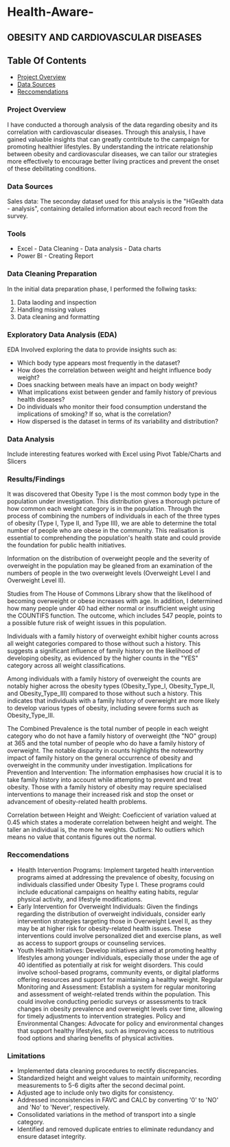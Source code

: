 # Health-Aware-
## OBESITY AND CARDIOVASCULAR DISEASES

## Table Of Contents

- [Project Overview](#project-overview)
- [Data Sources](data-spurces)
- [Reccomendations](reccomendations)


### Project Overview
I have conducted a thorough analysis of the data regarding obesity and its correlation with cardiovascular diseases. Through this analysis, I have gained valuable insights that can greatly contribute to the campaign for promoting healthier lifestyles. By understanding the intricate relationship between obesity and cardiovascular diseases, we can tailor our strategies more effectively to encourage better living practices and prevent the onset of these debilitating conditions.

### Data Sources 

Sales data: The seconday dataset used for this analysis is the "HGealth data - analysis", containing detailed information about each record  from the survey.

### Tools

- Excel - Data Cleaning - Data analysis - Data charts
- Power BI - Creating Report

### Data Cleaning Preparation

In the initial data preparation phase, I performed the follwing tasks:
1. Data laoding and inspection
2. Handling missing values
3. Data cleaning and formatting

### Exploratory Data Analysis (EDA)

EDA  Involved exploring the data to provide insights such as:

- Which body type appears most frequently in the dataset?
- How does the correlation between weight and height influence body weight?
- Does snacking between meals have an impact on body weight?
- What implications exist between gender and family history of previous health diseases?
- Do individuals who monitor their food consumption understand the implications of smoking? If so, what is the correlation?
- How dispersed is the dataset in terms of its variability and distribution?

### Data Analysis

Include interesting features worked with Excel using Pivot Table/Charts and Slicers

### Results/Findings
 It was discovered that Obesity Type I is the most common body type in the population under investigation. This distribution gives a thorough picture of how common each weight category is in the population.
Through the process of combining the numbers of individuals in each of the three types of obesity (Type I, Type II, and Type III), we are able to determine the total number of people who are obese in the community. This realisation is essential to comprehending the population's health state and could provide the foundation for public health initiatives.

Information on the distribution of overweight people and the severity of overweight in the population may be gleaned from an examination of the numbers of people in the two overweight levels (Overweight Level I and Overweight Level II). 

Studies from The House of Commons Library show that the likelihood of becoming overweight or obese increases with age. In addition, I determined how many people under 40 had either normal or insufficient weight using the COUNTIFS function. The outcome, which includes 547 people, points to a possible future risk of weight issues in this population.

Individuals with a family history of overweight exhibit higher counts across all weight categories compared to those without such a history.
This suggests a significant influence of family history on the likelihood of developing obesity, as evidenced by the higher counts in the "YES" category across all weight classifications.

Among individuals with a family history of overweight the counts are notably higher across the obesity types (Obesity_Type_I, Obesity_Type_II, and Obesity_Type_III) compared to those without such a history.
This indicates that individuals with a family history of overweight are more likely to develop various types of obesity, including severe forms such as Obesity_Type_III.

The Combined Prevalence is the total number of people in each weight category who do not have a family history of overweight (the "NO" group) at 365 and the total number of people who do have a family history of overweight. The notable disparity in counts highlights the noteworthy impact of family history on the general occurrence of obesity and overweight in the community under investigation. 
Implications for Prevention and Intervention:
The information emphasises how crucial it is to take family history into account while attempting to prevent and treat obesity. Those with a family history of obesity may require specialised interventions to manage their increased risk and stop the onset or advancement of obesity-related health problems.

Correlation between Height and Weight: Coeficcient of variation valued at 0.45 which states a moderate correlation between height and weight. The taller an individual is, the more he weights. 
Outliers: No outliers which means no value that contanis figures out the normal.

### Reccomendations

- Health Intervention Programs: Implement targeted health intervention programs aimed at addressing the prevalence of obesity,  focusing on individuals classified under Obesity Type I. These programs could include educational campaigns on healthy eating habits, regular physical activity, and lifestyle modifications.
- Early Intervention for Overweight Individuals: Given the findings regarding the distribution of overweight individuals, consider early intervention strategies targeting those in Overweight Level II, as they may be at higher risk for obesity-related health issues. These interventions could involve personalized diet and exercise plans, as well as access to support groups or counseling services.
- Youth Health Initiatives: Develop initiatives aimed at promoting healthy lifestyles among younger individuals, especially those under the age of 40 identified as potentially at risk for weight disorders. This could involve school-based programs, community events, or digital platforms offering resources and support for maintaining a healthy weight.
Regular Monitoring and Assessment: Establish a system for regular monitoring and assessment of weight-related trends within the population. This could involve conducting periodic surveys or assessments to track changes in obesity prevalence and overweight levels over time, allowing for timely adjustments to intervention strategies.
Policy and Environmental Changes: Advocate for policy and environmental changes that support healthy lifestyles, such as improving access to nutritious food options and sharing benefits of physical activities.

### Limitations

- Implemented data cleaning procedures to rectify discrepancies.
- Standardized height and weight values to maintain uniformity, recording measurements to 5-6 digits after the second decimal point.
- Adjusted age to include only two digits for consistency.
- Addressed inconsistencies in FAVC and CALC by converting '0' to 'NO' and 'No' to 'Never', respectively.
- Consolidated variations in the method of transport into a single category.
- Identified and removed duplicate entries to eliminate redundancy and ensure dataset integrity.
